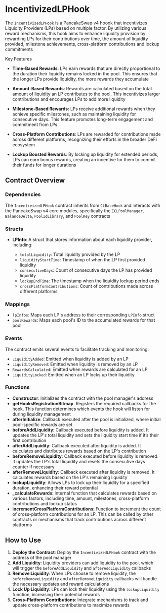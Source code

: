 # IncentivizedLPHook

The `IncentivizedLPHook` is a PancakeSwap v4 hoook that incentivizes Liquidity Providers (LPs) based on multiple factor. By utilizing various reward mechanisms, this hook aims to enhance liquidity provision by rewarding LPs for their contributions over time, the amount of liquidity provided, milestone achievements, cross-platform contributions and lockup commitments

Key Features

- **Time-Based Rewards**: LPs earn rewards that are directly proportional to the duration their liquidity remains locked in the pool. This ensures that the longer LPs provide liquidity, the more rewards they accumulate

- **Amount-Based Rewards**: Rewards are calculated based on the total amount of liquidity an LP contributes to the pool. This incentivizes larger contributions and encourages LPs to add more liquidity

- **Milestone-Based Rewards**: LPs receive additional rewards when they achieve specific milestones, such as maintaining liquidity for consecutive days. This feature promotes long-term engagement and commitment from LPs

- **Cross-Platform Contributions**: LPs are rewarded for contributions made across different platforms, recognizing their efforts in the broader DeFi ecosystem

- **Lockup Boosted Rewards**: By locking up liquidity for extended periods, LPs can earn bonus rewards, creating an incentive for them to commit their funds for longer durations

## Contract Overview

### Dependencies

The `IncentivizedLPHook` contract inherits from `CLBaseHook` and interacts with the PancakeSwap v4 core modules, specifically the `ICLPoolManager`, `BalanceDelta`, `PoolIdLibrary`, and `PoolKey` contracts

### Structs

- **LPInfo**: A struct that stores information about each liquidity provider, including:

  - `totalLiquidity`: Total liquidity provided by the LP
  - `liquidityStartTime`: Timestamp of when the LP first provided liquidity
  - `consecutiveDays`: Count of consecutive days the LP has provided liquidity
  - `lockupEndTime`: The timestamp when the liquidity lockup period ends
  - `crossPlatformContributions`: Count of contributions made across different platforms

### Mappings

- `lpInfos`: Maps each LP's address to their corresponding `LPInfo` struct
- `poolRewards`: Maps each pool's ID to the accumulated rewards for that pool

### Events

The contract emits several events to facilitate tracking and monitoring:

- `LiquidityAdded`: Emitted when liquidity is added by an LP
- `LiquidityRemoved`: Emitted when liquidity is removed by an LP
- `RewardsCalculated`: Emitted when rewards are calculated for an LP
- `LiquidityLocked`: Emitted when an LP locks up their liquidity

### Functions

- **Constructor**: Initializes the contract with the pool manager's address
- **getHooksRegistrationBitmap**: Registers the required callbacks for the hook. This function determines which events the hook will listen for during liquidity management
- **afterInitialize**: Callback executed after the pool is initialized, where initial pool-specific rewards are set
- **beforeAddLiquidity**: Callback executed before liquidity is added. It updates the LP's total liquidity and sets the liquidity start time if it’s their first contribution
- **afterAddLiquidity**: Callback executed after liquidity is added. It calculates and distributes rewards based on the LP's contribution
- **beforeRemoveLiquidity**: Callback executed before liquidity is removed. It updates the LP's total liquidity and resets the consecutive days counter if necessary
- **afterRemoveLiquidity**: Callback executed after liquidity is removed. It calculates rewards based on the LP's remaining liquidity
- **lockupLiquidity**: Allows LPs to lock up their liquidity for a specified duration, enhancing their reward potential
- **\_calculateRewards**: Internal function that calculates rewards based on various factors, including time, amount, milestones, cross-platform contributions and lockup status
- **incrementCrossPlatformContributions**: Function to increment the count of cross-platform contributions for an LP. This can be called by other contracts or mechanisms that track contributions across different platforms

## How to Use

1. **Deploy the Contract**: Deploy the `IncentivizedLPHook` contract with the address of the pool manager
2. **Add Liquidity**: Liquidity providers can add liquidity to the pool, which will trigger the `beforeAddLiquidity` and `afterAddLiquidity` callbacks
3. **Remove Liquidity**: When LPs choose to remove liquidity, the `beforeRemoveLiquidity` and `afterRemoveLiquidity` callbacks will handle the necessary updates and reward calculations
4. **Lock Up Liquidity**: LPs can lock their liquidity using the `lockupLiquidity` function, increasing their potential rewards
5. **Cross-Platform Contributions**: Integrate mechanisms to track and update cross-platform contributions to maximize rewards
